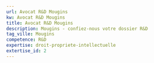 ```yaml
---
url: Avocat R&D Mougins
kw: Avocat R&D Mougins
title: Avocat R&D Mougins
description: Mougins - confiez-nous votre dossier R&D
tag_ville: Mougins
competence: R&D
expertise: droit-propriete-intellectuelle
extertise_id: 2
---
```

